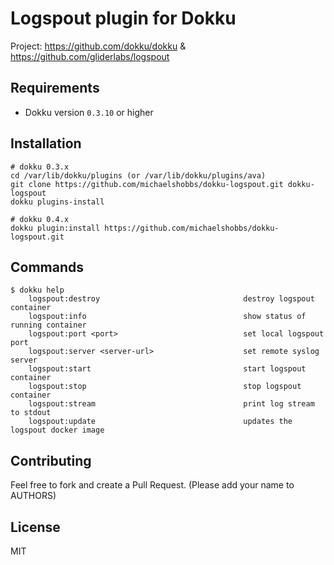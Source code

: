 Logspout plugin for Dokku
=========================

Project: https://github.com/dokku/dokku & https://github.com/gliderlabs/logspout

Requirements
------------
* Dokku version `0.3.10` or higher

Installation
-----------
```
# dokku 0.3.x
cd /var/lib/dokku/plugins (or /var/lib/dokku/plugins/ava)
git clone https://github.com/michaelshobbs/dokku-logspout.git dokku-logspout
dokku plugins-install
```
```
# dokku 0.4.x
dokku plugin:install https://github.com/michaelshobbs/dokku-logspout.git
```

Commands
--------
```
$ dokku help
    logspout:destroy                                destroy logspout container
    logspout:info                                   show status of running container
    logspout:port <port>                            set local logspout port
    logspout:server <server-url>                    set remote syslog server
    logspout:start                                  start logspout container
    logspout:stop                                   stop logspout container
    logspout:stream                                 print log stream to stdout
    logspout:update                                 updates the logspout docker image
```

## Contributing

Feel free to fork and create a Pull Request. (Please add your name to AUTHORS)

## License

MIT
